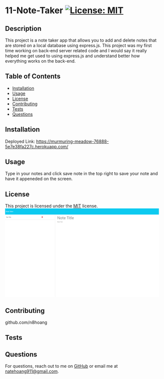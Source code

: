 # 11-Note-Taker [![License: MIT](https://img.shields.io/badge/License-MIT-yellow.svg)](https://opensource.org/licenses/MIT)

## Description

This project is a note taker app that allows you to add and delete notes that are stored on a local database using express.js. This project was my first time working on back-end server related code and I would say it really helped me get used to using express.js and understand  better how everything works on the back-end.

## Table of Contents

- [Installation](#installation)
- [Usage](#usage)
- [License](#license)
- [Contributing](#contributing)
- [Tests](#tests)
- [Questions](#questions)

## Installation

Deployed Link: https://murmuring-meadow-76888-5e7e38fa227c.herokuapp.com/

## Usage

Type in your notes and click save note in the top right to save your note and have it appeneded on the screen.  

## License

This project is licensed under the [MIT](https://opensource.org/licenses/MIT) license.
![demo](./images/ssnotetaker.png)

## Contributing

github.com/n8hoang

## Tests



## Questions

For questions, reach out to me on [GitHub](https://github.com/n8hoang) or email me at natehoang911@gmail.com.
